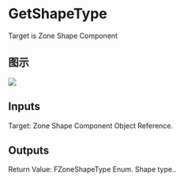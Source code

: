 # GetShapeType

Target is Zone Shape Component

## 图示

![]($-20221218-21385358.png)

## Inputs

Target: Zone Shape Component Object Reference.  

## Outputs

Return Value: FZoneShapeType Enum. Shape type..


